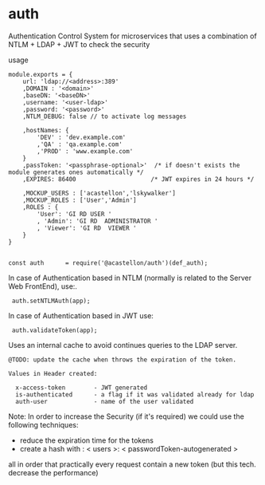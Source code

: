 # auth
Authentication Control System for microservices that uses a combination of 
NTLM + LDAP + JWT to check  the security

usage

    module.exports = {
        url: 'ldap://<address>:389'
        ,DOMAIN : '<domain>'
        ,baseDN: '<baseDN>'
        ,username: '<user-ldap>'
        ,password: '<password>'
        ,NTLM_DEBUG: false // to activate log messages 
    
        ,hostNames: {
            'DEV' : 'dev.example.com'
            ,'QA' : 'qa.example.com'
            ,'PROD' : 'www.example.com'
        }
        ,passToken: '<passphrase-optional>'  /* if doesn't exists the module generates ones automatically */
        ,EXPIRES: 86400                     /* JWT expires in 24 hours */
        
        ,MOCKUP_USERS : ['acastellon','lskywalker']
        ,MOCKUP_ROLES : ['User','Admin']
        ,ROLES : {
            'User': 'GI RD USER '
            , 'Admin': 'GI RD  ADMINISTRATOR '
            , 'Viewer': 'GI RD  VIEWER '
        }
    }


    const auth      = require('@acastellon/auth')(def_auth);
    
In case of Authentication based in NTLM (normally is related to the Server Web FrontEnd), use:.

     auth.setNTLMAuth(app);
     
In case of Authentication based in JWT use:

     auth.validateToken(app);

Uses an internal cache to avoid continues queries to the LDAP server. 

    @TODO: update the cache when throws the expiration of the token.      
    
    Values in Header created:
    
      x-access-token        - JWT generated 
      is-authenticated      - a flag if it was validated already for ldap 
      auth-user             - name of the user validated
    
Note: In order to increase the Security (if it's required) we could use the following techniques:
     
 - reduce the expiration time for the tokens
 - create a hash with : < users >: < passwordToken-autogenerated > 
     
all in order that practically every request contain a new token (but this tech. decrease the performance)
    